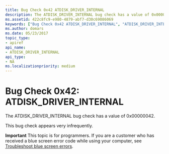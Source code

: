 ```yaml
---
title: Bug Check 0x42 ATDISK_DRIVER_INTERNAL
description: The ATDISK_DRIVER_INTERNAL bug check has a value of 0x00000042.This bug check appears very infrequently.
ms.assetid: 422c8fc9-e980-4879-abf7-d30c69086069
keywords: ["Bug Check 0x42 ATDISK_DRIVER_INTERNAL", "ATDISK_DRIVER_INTERNAL"]
ms.author: domars
ms.date: 05/23/2017
topic_type:
- apiref
api_name:
- ATDISK_DRIVER_INTERNAL
api_type:
- NA
ms.localizationpriority: medium
---
```


# Bug Check 0x42: ATDISK\_DRIVER\_INTERNAL


The ATDISK\_DRIVER\_INTERNAL bug check has a value of 0x00000042.

This bug check appears very infrequently.

**Important** This topic is for programmers. If you are a customer who has received a blue screen error code while using your computer, see [Troubleshoot blue screen errors](https://windows.microsoft.com/windows-10/troubleshoot-blue-screen-errors).

 

 




